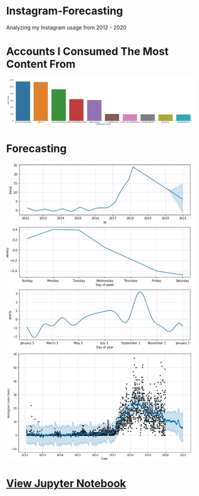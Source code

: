 # Instagram-Forecasting
Analyzing my Instagram usage from 2012 - 2020

# Accounts I Consumed The Most Content From
![Likes](https://raw.githubusercontent.com/vee-upatising/Instagram-Forecasting/master/instalikes.JPG)

# Forecasting
![fb](https://raw.githubusercontent.com/vee-upatising/Instagram-Forecasting/master/fbprophet1.JPG)
![fb](https://raw.githubusercontent.com/vee-upatising/Instagram-Forecasting/master/fbprophet2.JPG)

# [View Jupyter Notebook](https://nbviewer.jupyter.org/github/vee-upatising/Instagram-Forecasting/blob/master/Instagram.ipynb)
